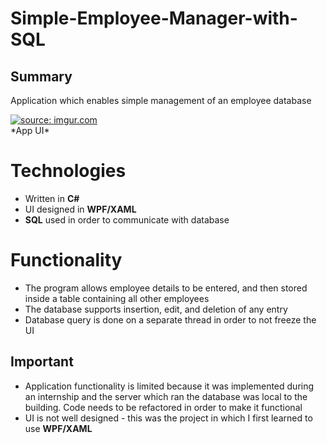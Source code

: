 # Simple-Employee-Manager-with-SQL

## Summary

 Application which enables simple management of an employee database
<p>
<a href="https://imgur.com/NJlyq53"><img src="https://i.imgur.com/NJlyq53.png" title="source: imgur.com" /></a><br>
*App UI*

# Technologies

- Written in **C#**
- UI designed in **WPF/XAML**
- **SQL** used in order to communicate with database

# Functionality

- The program allows employee details to be entered, and then stored inside a table containing all other employees
- The database supports insertion, edit, and deletion of any entry
- Database query is done on a separate thread in order to not freeze the UI

## Important
- Application functionality is limited because it was implemented during an internship and the server which ran the database was local to the building. Code needs to be refactored in order to make it functional
- UI is not well designed - this was the project in which I first learned to use **WPF/XAML**
<!--stackedit_data:
eyJoaXN0b3J5IjpbMTYyNTU5Mzg5OCwtNDQ4Mjk2MjE5XX0=
-->